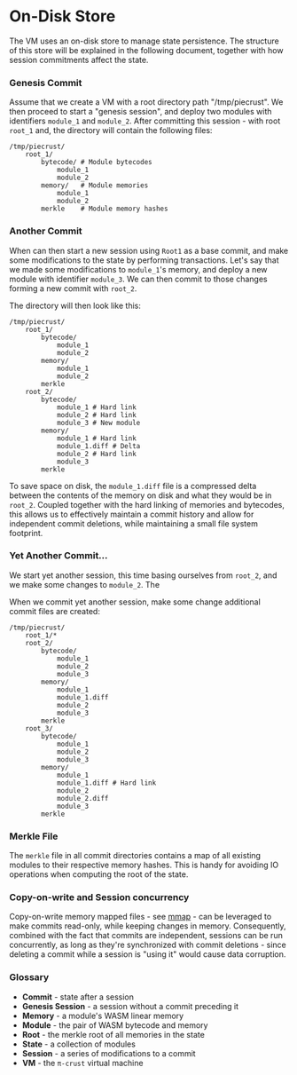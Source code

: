 # On-Disk Store

The VM uses an on-disk store to manage state persistence. The structure of this
store will be explained in the following document, together with how session
commitments affect the state.

### Genesis Commit

Assume that we create a VM with a root directory path "/tmp/piecrust". We then
proceed to start a "genesis session", and deploy two modules with identifiers
`module_1` and `module_2`. After committing this session - with root `root_1`
and, the directory will contain the following files:

```
/tmp/piecrust/
    root_1/
        bytecode/ # Module bytecodes
            module_1
            module_2
        memory/   # Module memories
            module_1
            module_2
        merkle    # Module memory hashes
```

### Another Commit

When can then start a new session using `Root1` as a base commit, and make some
modifications to the state by performing transactions. Let's say that we made
some modifications to `module_1`'s memory, and deploy a new module with
identifier `module_3`. We can then commit to those changes forming a new commit
with `root_2`.

The directory will then look like this:

```
/tmp/piecrust/
    root_1/
        bytecode/
            module_1
            module_2
        memory/
            module_1
            module_2
        merkle
    root_2/
        bytecode/
            module_1 # Hard link
            module_2 # Hard link
            module_3 # New module
        memory/
            module_1 # Hard link
            module_1.diff # Delta
            module_2 # Hard link
            module_3
        merkle
```

To save space on disk, the `module_1.diff` file is a compressed delta between
the contents of the memory on disk and what they would be in `root_2`. Coupled
together with the hard linking of memories and bytecodes, this allows us to
effectively maintain a commit history and allow for independent commit
deletions, while maintaining a small file system footprint.

### Yet Another Commit...

We start yet another session, this time basing ourselves from `root_2`, and we make
some changes to `module_2`. The

When we commit yet another session, make some change additional commit files are created:

```
/tmp/piecrust/
    root_1/*
    root_2/
        bytecode/
            module_1
            module_2
            module_3
        memory/
            module_1
            module_1.diff
            module_2
            module_3
        merkle
    root_3/
        bytecode/
            module_1
            module_2
            module_3
        memory/
            module_1
            module_1.diff # Hard link
            module_2
            module_2.diff
            module_3
        merkle
```

### Merkle File

The `merkle` file in all commit directories contains a map of all existing
modules to their respective memory hashes. This is handy for avoiding IO
operations when computing the root of the state.

### Copy-on-write and Session concurrency 

Copy-on-write memory mapped files - see [mmap](https://man7.org/linux/man-pages/man2/mmap.2.html) -
can be leveraged to make commits read-only, while keeping changes in memory.
Consequently, combined with the fact that commits are independent, sessions can
be run concurrently, as long as they're synchronized with commit deletions - since
deleting a commit while a session is "using it" would cause data corruption.

### Glossary

- **Commit** - state after a session
- **Genesis Session** - a session without a commit preceding it
- **Memory** - a module's WASM linear memory
- **Module** - the pair of WASM bytecode and memory
- **Root** - the merkle root of all memories in the state
- **State** - a collection of modules
- **Session** - a series of modifications to a commit
- **VM** - the `π-crust` virtual machine
